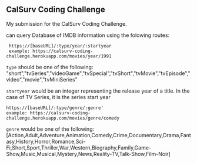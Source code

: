 ## CalSurv Coding Challenge

My submission for the CalSurv Coding Challenge. 

can query Database of IMDB information using the folowing routes:

     https://[baseURL]/:type/year/:startyear
     example: https://calsurv-coding-challenge.herokuapp.com/movies/year/1991

`type` should be one of the following: 
"short","tvSeries","videoGame","tvSpecial","tvShort","tvMovie","tvEpisode","video","movie","tvMiniSeries"

`startyear` would be an integer representing the release year of a title. In the case of TV Series, it is the series start year




    https://[baseURL]/:type/genre/:genre' 
    example: https://calsurv-coding-challenge.herokuapp.com/movies/genre/comedy

`genre` would be one of the following: [Action,Adult,Adventure,Animation,Comedy,Crime,Documentary,Drama,Fantasy,History,Horror,Romance,Sci-Fi,Short,Sport,Thriller,War,Western,Biography,Family,Game-Show,Music,Musical,Mystery,News,Reality-TV,Talk-Show,Film-Noir]